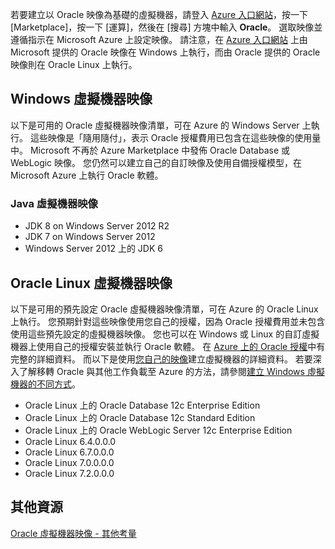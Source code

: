 


若要建立以 Oracle 映像為基礎的虛擬機器，請登入 [Azure 入口網站](https://portal.azure.com/)，按一下 [Marketplace]，按一下 [運算]，然後在 [搜尋] 方塊中輸入 **Oracle**。 選取映像並遵循指示在 Microsoft Azure 上設定映像。 請注意，在 [Azure 入口網站](https://portal.azure.com/) 上由 Microsoft 提供的 Oracle 映像在 Windows 上執行，而由 Oracle 提供的 Oracle 映像則在 Oracle Linux 上執行。

## <a name="windows-based-virtual-machine-images"></a>Windows 虛擬機器映像
以下是可用的 Oracle 虛擬機器映像清單，可在 Azure 的 Windows Server 上執行。 這些映像是「隨用隨付」，表示 Oracle 授權費用已包含在這些映像的使用量中。 Microsoft 不再於 Azure Marketplace 中發佈 Oracle Database 或 WebLogic 映像。  您仍然可以建立自己的自訂映像及使用自備授權模型，在 Microsoft Azure 上執行 Oracle 軟體。 

### <a name="java-virtual-machine-images"></a>Java 虛擬機器映像
* JDK 8 on Windows Server 2012 R2
* JDK 7 on Windows Server 2012
* Windows Server 2012 上的 JDK 6

## <a name="oracle-linux-virtual-machine-images"></a>Oracle Linux 虛擬機器映像
以下是可用的預先設定 Oracle 虛擬機器映像清單，可在 Azure 的 Oracle Linux 上執行。 您預期針對這些映像使用您自己的授權，因為 Oracle 授權費用並未包含使用這些預先設定的虛擬機器映像。 您也可以在 Windows 或 Linux 的自訂虛擬機器上使用自己的授權安裝並執行 Oracle 軟體。 在 [Azure 上的 Oracle 授權](http://www.oracle.com/technetwork/topics/cloud/faq-1963009.html#support)中有完整的詳細資料。 而以下是使用[您自己的映像](../articles/virtual-machines/windows/classic/createupload-vhd.md?toc=%2fazure%2fvirtual-machines%2fwindows%2fclassic%2ftoc.json)建立虛擬機器的詳細資料。 若要深入了解移轉 Oracle 與其他工作負載至 Azure 的方法，請參閱[建立 Windows 虛擬機器的不同方式](../articles/virtual-machines/windows/creation-choices.md?toc=%2fazure%2fvirtual-machines%2fwindows%2ftoc.json)。

* Oracle Linux 上的 Oracle Database 12c Enterprise Edition
* Oracle Linux 上的 Oracle Database 12c Standard Edition
* Oracle Linux 上的 Oracle WebLogic Server 12c Enterprise Edition 
* Oracle Linux 6.4.0.0.0
* Oracle Linux 6.7.0.0.0
* Oracle Linux 7.0.0.0.0
* Oracle Linux 7.2.0.0.0

## <a name="additional-resources"></a>其他資源
[Oracle 虛擬機器映像 - 其他考量](#miscellaneous-considerations-for-oracle-virtual-machine-images-new-article)


